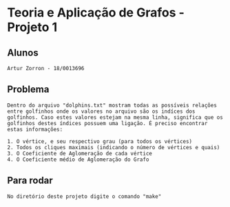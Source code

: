 # Teoria e Aplicação de Grafos - Projeto 1

## Alunos

    Artur Zorron - 18/0013696

## Problema

    Dentro do arquivo "dolphins.txt" mostram todas as possíveis relações entre golfinhos onde os valores no arquivo são os indíces dos golfinhos. Caso estes valores estejam na mesma linha, significa que os golfinhos destes índices possuem uma ligação. É preciso encontrar estas informações:

    1. O vértice, e seu respectivo grau (para todos os vértices)
    2. Todos os cliques maximais (indicando o número de vértices e quais)
    3. O Coeficiente de Aglomeração de cada vértice
    4. O Coeficiente médio de Aglomeração do Grafo

## Para rodar

    No diretório deste projeto digite o comando "make"